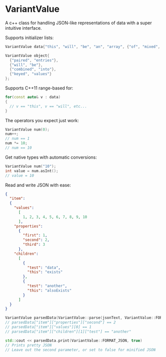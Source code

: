 # VariantValue
A c++ class for handling JSON-like representations of data with a super intuitive interface.

Supports initializer lists:
```c++
VariantValue data{"this", "will", "be", "an", "array", {"of", "mixed", "items"}, 123, 24.7}};

VariantValue object{
  {"paired", "entries"},
  {"will", "be"},
  {"combined", "into"},
  {"keyed", "values"}
};
```

Supports C++11 range-based for:
```c++
for(const auto& v : data)
{
  // v == "this", v == "will", etc...
}
```

The operators you expect just work:
```c++
VariantValue num(0);
num++;
// num == 1
num *= 10;
// num == 10
```

Get native types with automatic conversions:
```c++
VariantValue num("10");
int value = num.asInt();
// value = 10
```

Read and write JSON with ease:
```json
{
  "item":
  {
    "values":
      [
        1, 2, 3, 4, 5, 6, 7, 8, 9, 10
      ],
    "properties":
      {
        "first": 1,
        "second": 2,
        "third": 3
      },
    "children":
      [
        {
          "test": "data",
          "this": "exists"
        },
        {
          "test": "another",
          "this": "alsoExists"
        }
      ]
  }
}
```
```c++
VariantValue parsedData(VariantValue::parse(jsonText, VariantValue::FORMAT_JSON));
// parsedData["item"]["properties"]["second"] == 2
// parsedData["item"]["values"][0] == 1
// parsedData["item"]["children"][1]["test"] == "another"

std::cout << parsedData.print(VariantValue::FORMAT_JSON, true)
// Prints pretty JSON
// Leave out the second parameter, or set to false for minified JSON
```
